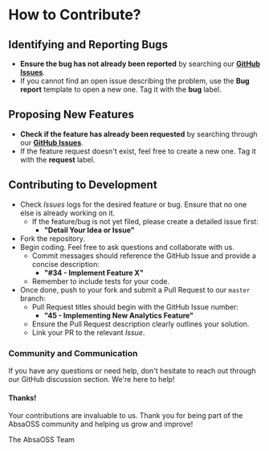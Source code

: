 # How to Contribute?

## **Identifying and Reporting Bugs**
* **Ensure the bug has not already been reported** by searching our **[GitHub Issues](https://github.com/AbsaOSS/living-doc-utilities/issues)**.
* If you cannot find an open issue describing the problem, use the **Bug report** template to open a new one. Tag it with the **bug** label.

## **Proposing New Features**

* **Check if the feature has already been requested** by searching through our **[GitHub Issues](https://github.com/AbsaOSS/living-doc-utilities/issues)**.
* If the feature request doesn't exist, feel free to create a new one. Tag it with the **request** label.

## **Contributing to Development**

* Check _Issues_ logs for the desired feature or bug. Ensure that no one else is already working on it.
    * If the feature/bug is not yet filed, please create a detailed issue first:
        * **"Detail Your Idea or Issue"**
* Fork the repository.
* Begin coding. Feel free to ask questions and collaborate with us.
    * Commit messages should reference the GitHub Issue and provide a concise description:
        * **"#34 - Implement Feature X"**
    * Remember to include tests for your code.
* Once done, push to your fork and submit a Pull Request to our `master` branch:
    * Pull Request titles should begin with the GitHub Issue number:
        * **"45 - Implementing New Analytics Feature"**
    * Ensure the Pull Request description clearly outlines your solution.
    * Link your PR to the relevant _Issue_.

### Community and Communication

If you have any questions or need help, don't hesitate to reach out through our GitHub discussion section. We're here to help!

#### Thanks!

Your contributions are invaluable to us. Thank you for being part of the AbsaOSS community and helping us grow and improve!

The AbsaOSS Team
